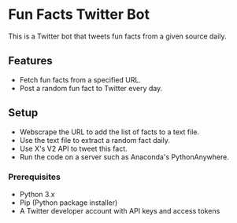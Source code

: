 # Fun Facts Twitter Bot

This is a Twitter bot that tweets fun facts from a given source daily.

## Features
- Fetch fun facts from a specified URL.
- Post a random fun fact to Twitter every day.

## Setup 
- Webscrape the URL to add the list of facts to a text file.
- Use the text file to extract a random fact daily.
- Use X's V2 API to tweet this fact.
- Run the code on a server such as Anaconda's PythonAnywhere.

### Prerequisites
- Python 3.x
- Pip (Python package installer)
- A Twitter developer account with API keys and access tokens

